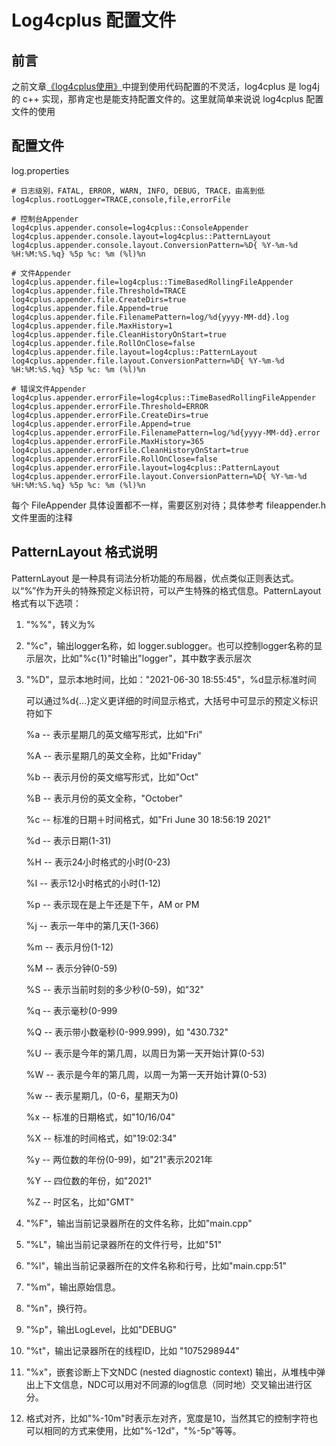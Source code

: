 # Log4cplus 配置文件

## 前言

之前文章[《log4cplus使用》](006_log4cplus.md)中提到使用代码配置的不灵活，log4cplus 是 log4j 的 c++ 实现，那肯定也是能支持配置文件的。这里就简单来说说 log4cplus 配置文件的使用



## 配置文件

log.properties

```properties
# 日志级别，FATAL, ERROR, WARN, INFO, DEBUG, TRACE，由高到低
log4cplus.rootLogger=TRACE,console,file,errorFile

# 控制台Appender
log4cplus.appender.console=log4cplus::ConsoleAppender
log4cplus.appender.console.layout=log4cplus::PatternLayout
log4cplus.appender.console.layout.ConversionPattern=%D{ %Y-%m-%d %H:%M:%S.%q} %5p %c: %m (%l)%n

# 文件Appender
log4cplus.appender.file=log4cplus::TimeBasedRollingFileAppender
log4cplus.appender.file.Threshold=TRACE
log4cplus.appender.file.CreateDirs=true
log4cplus.appender.file.Append=true
log4cplus.appender.file.FilenamePattern=log/%d{yyyy-MM-dd}.log
log4cplus.appender.file.MaxHistory=1
log4cplus.appender.file.CleanHistoryOnStart=true
log4cplus.appender.file.RollOnClose=false
log4cplus.appender.file.layout=log4cplus::PatternLayout
log4cplus.appender.file.layout.ConversionPattern=%D{ %Y-%m-%d %H:%M:%S.%q} %5p %c: %m (%l)%n

# 错误文件Appender
log4cplus.appender.errorFile=log4cplus::TimeBasedRollingFileAppender
log4cplus.appender.errorFile.Threshold=ERROR
log4cplus.appender.errorFile.CreateDirs=true
log4cplus.appender.errorFile.Append=true
log4cplus.appender.errorFile.FilenamePattern=log/%d{yyyy-MM-dd}.error
log4cplus.appender.errorFile.MaxHistory=365
log4cplus.appender.errorFile.CleanHistoryOnStart=true
log4cplus.appender.errorFile.RollOnClose=false
log4cplus.appender.errorFile.layout=log4cplus::PatternLayout
log4cplus.appender.errorFile.layout.ConversionPattern=%D{ %Y-%m-%d %H:%M:%S.%q} %5p %c: %m (%l)%n
```

每个 FileAppender 具体设置都不一样，需要区别对待；具体参考 fileappender.h 文件里面的注释



## PatternLayout 格式说明

PatternLayout 是一种具有词法分析功能的布局器，优点类似正则表达式。以“%”作为开头的特殊预定义标识符，可以产生特殊的格式信息。PatternLayout 格式有以下选项：

1. "%%"，转义为% 

2. "%c"，输出logger名称，如 logger.sublogger。也可以控制logger名称的显示层次，比如"%c{1}"时输出"logger"，其中数字表示层次

3. "%D"，显示本地时间，比如："2021-06-30 18:55:45"，%d显示标准时间

   可以通过%d{...}定义更详细的时间显示格式，大括号中可显示的预定义标识符如下

   %a -- 表示星期几的英文缩写形式，比如"Fri"

   %A -- 表示星期几的英文全称，比如"Friday"

   %b -- 表示月份的英文缩写形式，比如"Oct"

   %B -- 表示月份的英文全称，"October"

   %c --  标准的日期＋时间格式，如"Fri June 30 18:56:19 2021"

   %d -- 表示日期(1-31)

   %H -- 表示24小时格式的小时(0-23)

   %I -- 表示12小时格式的小时(1-12)

   %p -- 表示现在是上午还是下午，AM or PM

   %j -- 表示一年中的第几天(1-366)

   %m -- 表示月份(1-12)

   %M -- 表示分钟(0-59)

   %S -- 表示当前时刻的多少秒(0-59)，如"32"

   %q -- 表示毫秒(0-999

   %Q -- 表示带小数毫秒(0-999.999)，如 "430.732"

   %U -- 表示是今年的第几周，以周日为第一天开始计算(0-53)

   %W -- 表示是今年的第几周，以周一为第一天开始计算(0-53)

   %w -- 表示星期几，(0-6，星期天为0)

   %x -- 标准的日期格式，如"10/16/04"

   %X -- 标准的时间格式，如"19:02:34"

   %y -- 两位数的年份(0-99)，如"21"表示2021年

   %Y -- 四位数的年份，如"2021"

   %Z -- 时区名，比如"GMT"

4. "%F"，输出当前记录器所在的文件名称，比如"main.cpp"

5. "%L"，输出当前记录器所在的文件行号，比如"51"

6. "%l"，输出当前记录器所在的文件名称和行号，比如"main.cpp:51"

7. "%m"，输出原始信息。

8. "%n"，换行符。

9. "%p"，输出LogLevel，比如"DEBUG"

10. "%t"，输出记录器所在的线程ID，比如 "1075298944"

11. "%x"，嵌套诊断上下文NDC (nested diagnostic context) 输出，从堆栈中弹出上下文信息，NDC可以用对不同源的log信息（同时地）交叉输出进行区分。

12. 格式对齐，比如"%-10m"时表示左对齐，宽度是10，当然其它的控制字符也可以相同的方式来使用，比如"%-12d"，"%-5p"等等。
